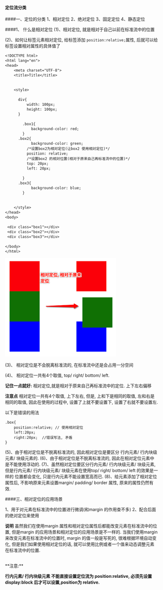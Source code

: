 #### 定位流分类

####一、定位的分类
1、相对定位
2、绝对定位
3、固定定位
4、静态定位



####1、 什么是相对定位
(1)、相对定位, 就是相对于自己以前在标准流中的位置

(2)、如何让标签元素相对定位, 给标签添加 `position:relative;`属性, 后就可以给标签设置相对属性的具体值了

```
<!DOCTYPE html>
<html lang="en">
<head>
    <meta charset="UTF-8">
    <title>Title</title>


    <style>

      div{
          width: 100px;
          height: 100px;
      }

        .box1{
            background-color: red;
        }
      .box2{
            background-color: green;
          /*设置box2为相对定位(让box2 使用相对定位)*/
          position: relative;
          /*设置box2 的相对位置(相对于原来自己再标准流中的位置)*/
          top: 20px;
          left: 20px;

        }
      .box3{
            background-color: blue;
        }


    </style>
</head>
<body>

 <div class="box1"></div>
 <div class="box2"></div>
 <div class="box3"></div>

</body>
</html>
```
![](/assets/relative.png)

(3)、 相对定位是不会脱离标准流的, 在标准流中还是会占用一分空间

(4)、 相对定位一共有4个取值, top/ right/ bottom/ left.

**记住一点就好:**
相对定位,就是相对于原来自己再标准流中的定位. 上下左右偏移


**注意点**
相对定位一共有4个取值, 上下左右, 但是, 上和下是相同的取值, 左和右是相同的取值, 因此在使用的过程中, 设置了上就不要设置下, 设置了右就不要设置左.

以下是错误的用法
```
.box{
    position:relative; // 使用相对定位
    left:20px;
    right:20px;  //错误写法, 矛盾
}
```

(5)、由于相对定位是不脱离标准流的, 因此相对定位是要区分 行内元素/ 行内块级元素/ 块级元素的.
(6)、由于相对定位是不脱离标准流的, 因此在相对定位元素中是不能使用浮动的.
(7)、虽然相对定位要区分行内元素/ 行内块级元素/ 块级元素, 但是行内元素/ 行内块级元素/ 块级元素在使用top/ right/ bottom/ left 的效果是一样的 位置都会变化, 只是行内元素不能设置宽高而已.
(8)、给元素添加了相对定位属性后, 不影响原来元素设置margin/ padding/ border 属性, 原来的属性仍然有效.


####三、相对定位的应用场景

1、用于对元素在标准流中的位置进行微调(和margin 的作用查不多)
2、配合后面的绝对定位来使用

**说明**
虽然我们在使用margin 属性和相对定位属性后都能改变元素在标准流中的位置, 但是margin 的应用场景和相对定位的应用场景是不一样的. 当我们使用margin 来改变元素在标准流中的位置时, margin 的值一般是写死的, 很难根据环境自动变化, 但是我们如果使用相对定位的话, 就可以使用比例或者一个值来动态调整元素在标准流中的位置.







<br>
**注意:**

**行内元素/ 行内块级元素 不能直接设置定位流为 position:relative, 必须先设置 display:block 后才可以设置,position为 relative.**













